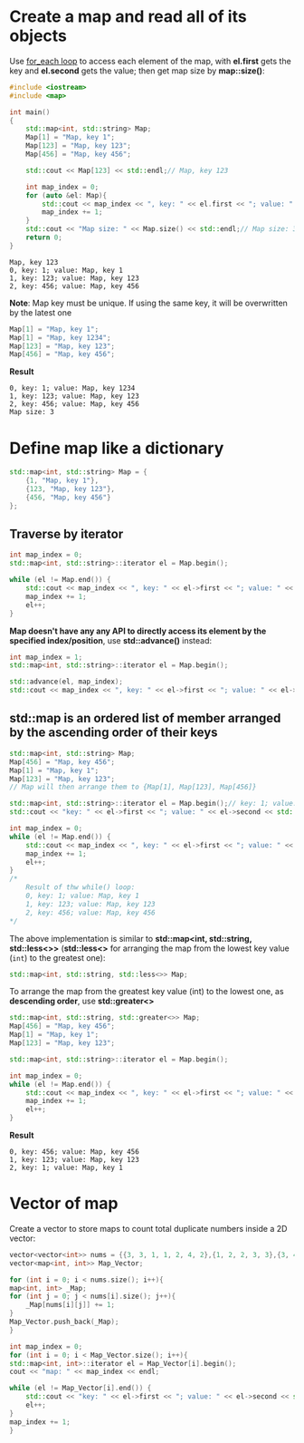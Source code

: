 # Create a map and read all of its objects

Use [for_each loop](../Introduction/Function/README.md#for-each-loop) to access each element of the map, with **el.first** gets the key and **el.second** gets the value; then get map size by **map::size()**: 
```cpp
#include <iostream>
#include <map>

int main()
{
    std::map<int, std::string> Map;
    Map[1] = "Map, key 1";
    Map[123] = "Map, key 123";
    Map[456] = "Map, key 456";

    std::cout << Map[123] << std::endl;// Map, key 123

    int map_index = 0;
    for (auto &el: Map){
        std::cout << map_index << ", key: " << el.first << "; value: " << el.second << std::endl;
        map_index += 1;
    }
	std::cout << "Map size: " << Map.size() << std::endl;// Map size: 3
    return 0;
}
```
```
Map, key 123
0, key: 1; value: Map, key 1
1, key: 123; value: Map, key 123
2, key: 456; value: Map, key 456
```
**Note**: Map key must be unique. If using the same key, it will be overwritten by the latest one
```cpp
Map[1] = "Map, key 1";
Map[1] = "Map, key 1234";
Map[123] = "Map, key 123";
Map[456] = "Map, key 456";
```
**Result**
```
0, key: 1; value: Map, key 1234
1, key: 123; value: Map, key 123
2, key: 456; value: Map, key 456
Map size: 3
```
# Define map like a dictionary
```cpp
std::map<int, std::string> Map = {
	{1, "Map, key 1"},
	{123, "Map, key 123"},
	{456, "Map, key 456"}
};
```
## Traverse by iterator
```cpp
int map_index = 0;
std::map<int, std::string>::iterator el = Map.begin();

while (el != Map.end()) {
	std::cout << map_index << ", key: " << el->first << "; value: " << el->second << std::endl;
	map_index += 1;
	el++;
}
```
**Map doesn't have any any API to directly access its element by the specified index/position**, use **std::advance()** instead:
```cpp
int map_index = 1;
std::map<int, std::string>::iterator el = Map.begin();

std::advance(el, map_index);
std::cout << map_index << ", key: " << el->first << "; value: " << el->second << std::endl;
```
## std::map is an ordered list of member arranged by the ascending order of their keys
```cpp
std::map<int, std::string> Map;
Map[456] = "Map, key 456";
Map[1] = "Map, key 1";
Map[123] = "Map, key 123";
// Map will then arrange them to {Map[1], Map[123], Map[456]}

std::map<int, std::string>::iterator el = Map.begin();// key: 1; value: Map, key 1
std::cout << "key: " << el->first << "; value: " << el->second << std::endl;

int map_index = 0;
while (el != Map.end()) {
	std::cout << map_index << ", key: " << el->first << "; value: " << el->second << std::endl;
	map_index += 1;
	el++;
}
/*
	Result of thw while() loop:
	0, key: 1; value: Map, key 1
	1, key: 123; value: Map, key 123
	2, key: 456; value: Map, key 456
*/
```
The above implementation is similar to **std::map<int, std::string, std::less<>>** (**std::less<>** for arranging the map from the lowest key value (``int``) to the greatest one):
```cpp
std::map<int, std::string, std::less<>> Map;
```
To arrange the map from the greatest key value (int) to the lowest one, as **descending order**, use **std::greater<>**
```cpp
std::map<int, std::string, std::greater<>> Map;
Map[456] = "Map, key 456";
Map[1] = "Map, key 1";
Map[123] = "Map, key 123";

std::map<int, std::string>::iterator el = Map.begin();

int map_index = 0;
while (el != Map.end()) {
	std::cout << map_index << ", key: " << el->first << "; value: " << el->second << std::endl;
	map_index += 1;
	el++;
}
```
**Result**
```
0, key: 456; value: Map, key 456
1, key: 123; value: Map, key 123
2, key: 1; value: Map, key 1
```
# Vector of map

Create a vector to store maps to count total duplicate numbers inside a 2D vector:
```cpp
vector<vector<int>> nums = {{3, 3, 1, 1, 2, 4, 2},{1, 2, 2, 3, 3},{3, 4, 4, 5, 6}};
vector<map<int, int>> Map_Vector;

for (int i = 0; i < nums.size(); i++){
map<int, int> _Map;
for (int j = 0; j < nums[i].size(); j++){
    _Map[nums[i][j]] += 1;
}
Map_Vector.push_back(_Map);
}

int map_index = 0;
for (int i = 0; i < Map_Vector.size(); i++){
std::map<int, int>::iterator el = Map_Vector[i].begin();
cout << "map: " << map_index << endl;

while (el != Map_Vector[i].end()) {
    std::cout << "key: " << el->first << "; value: " << el->second << std::endl;
    el++;
}
map_index += 1;
}
```
